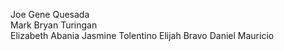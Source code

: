 Joe Gene Quesada  
Mark Bryan Turingan  
Elizabeth Abania
Jasmine Tolentino
Elijah Bravo
Daniel Mauricio
